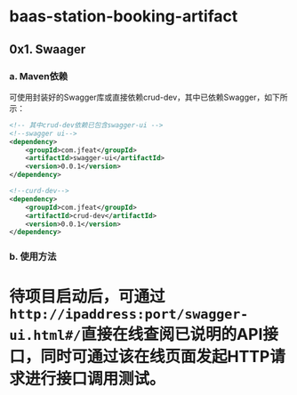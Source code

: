 # baas-station-booking-artifact
## 0x1. Swaager

### a. Maven依赖

可使用封装好的Swagger库或直接依赖crud-dev，其中已依赖Swagger，如下所示：

```xml
<!-- 其中crud-dev依赖已包含swagger-ui -->
<!--swagger ui-->
<dependency>
    <groupId>com.jfeat</groupId>
    <artifactId>swagger-ui</artifactId>
    <version>0.0.1</version>
</dependency>

<!--curd-dev-->
<dependency>
    <groupId>com.jfeat</groupId>
    <artifactId>crud-dev</artifactId>
    <version>0.0.1</version>
</dependency>
```

### b. 使用方法

待项目启动后，可通过`http://ipaddress:port/swagger-ui.html#/`直接在线查阅已说明的API接口，同时可通过该在线页面发起HTTP请求进行接口调用测试。
=======
